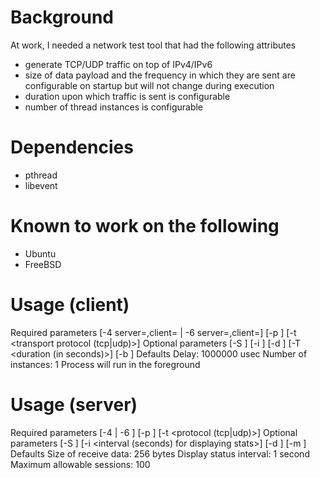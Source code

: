 Background
==========
At work, I needed a network test tool that had the following attributes
* generate TCP/UDP traffic on top of IPv4/IPv6
* size of data payload and the frequency in which they are sent are configurable
  on startup but will not change during execution
* duration upon which traffic is sent is configurable
* number of thread instances is configurable

Dependencies
============
* pthread
* libevent

Known to work on the following
==============================
* Ubuntu
* FreeBSD

Usage (client)
===============
Required parameters
        [-4 server=<IPv4 address>,client=<IPv4 address> | -6 server=<IPv6 address>,client=<IPv6 address>]
        [-p <port number>]
        [-t <transport protocol (tcp|udp)>]
Optional parameters
        [-S <size of data>]
        [-i <number of thread instances>]
        [-d <delay time>]
        [-T <duration (in seconds)>]
        [-b <run in background>]
Defaults
        Delay: 1000000 usec
        Number of instances: 1
        Process will run in the foreground

Usage (server)
===============
Required parameters
        [-4 <IPv4 address> | -6 <IPv6 address>]
        [-p <port number>]
        [-t <protocol (tcp|udp)>]
Optional parameters
        [-S <size of data>]
        [-i <interval (seconds) for displaying stats>]
        [-d <run as daemon>]
        [-m <maximum allowable connections>]
Defaults
        Size of receive data: 256 bytes
        Display status interval: 1 second
        Maximum allowable sessions: 100
